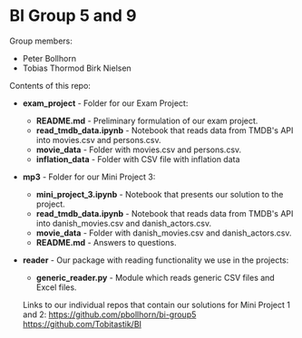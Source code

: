 # BI Group 5 and 9

Group members:
- Peter Bollhorn
- Tobias Thormod Birk Nielsen

Contents of this repo:
- **exam_project** - Folder for our Exam Project:
  - **README.md** - Preliminary formulation of our exam project.
  - **read_tmdb_data.ipynb** - Notebook that reads data from TMDB's API into movies.csv and persons.csv.
  - **movie_data** - Folder with movies.csv and persons.csv.
  - **inflation_data** - Folder with CSV file with inflation data
- **mp3** - Folder for our Mini Project 3:
  - **mini_project_3.ipynb** - Notebook that presents our solution to the project.
  - **read_tmdb_data.ipynb** - Notebook that reads data from TMDB's API into danish_movies.csv and danish_actors.csv.
  - **movie_data** - Folder with danish_movies.csv and danish_actors.csv.
  - **README.md** - Answers to questions.
- **reader** - Our package with reading functionality we use in the projects:
  - **generic_reader.py** - Module which reads generic CSV files and Excel files.


  Links to our individual repos that contain our solutions for Mini Project 1 and 2:
  https://github.com/pbollhorn/bi-group5
  https://github.com/Tobitastik/BI
